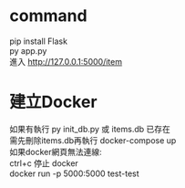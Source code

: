 command
===
pip install Flask  
py app.py  
進入 http://127.0.0.1:5000/item  

建立Docker
===
如果有執行 py init_db.py 或 items.db 已存在  
需先刪除items.db再執行 docker-compose up  
如果docker網頁無法連線:  
ctrl+c 停止 docker  
docker run -p 5000:5000 test-test  